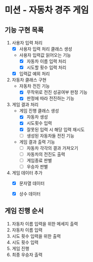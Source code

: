 # 미션 - 자동차 경주 게임

## 기능 구현 목록

1. 사용자 입력 처리
   - [X] 사용자 입력 처리 클래스 생성
   - 사용자 입력값 읽어오는 기능
      - [X] 자동차 이름 입력 처리
      - [X] 시도할 횟수 입력 처리
   - [X] 입력값 예외 처리
2. 자동차 클래스 구현
   - 자동차 전진 기능
      - [X] 무작위로 전진 성공여부 판정 기능
      - [X] 판정에 따라 전진하는 기능
3. 게임 결과 처리
   - 게임 진행 클래스 생성
      - [X] 자동차 생성
      - [X] 시도횟수 입력
      - [X] 잘못된 입력 시 해당 입력 재시도
      - [ ] 생성된 자동차들 전진 기능
   - 게임 결과 출력 기능
      - [ ] 자동차 각각의 결과 가져오기
      - [ ] 자동차의 전진도 출력
      - [ ] 게임종료 판별
      - [ ] 우승자 판별
4. 게임 데이터 추가
   - [X] 문자열 데이터
   - [X] 상수 데이터


## 게임 진행 순서
1. 자동차 이름 입력을 위한 메세지 출력
2. 자동차 이름 입력
3. 시도 횟수 입력을 위한 출력
4. 시도 횟수 입력
5. 게임 진행
6. 최종 우승자 출력